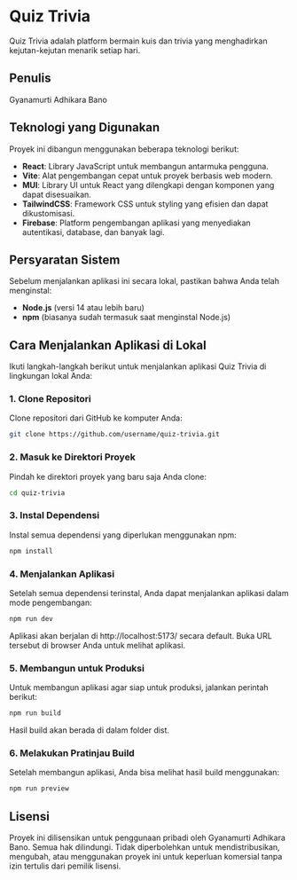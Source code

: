# Quiz Trivia

Quiz Trivia adalah platform bermain kuis dan trivia yang menghadirkan kejutan-kejutan menarik setiap hari.

## Penulis
Gyanamurti Adhikara Bano

## Teknologi yang Digunakan

Proyek ini dibangun menggunakan beberapa teknologi berikut:

- **React**: Library JavaScript untuk membangun antarmuka pengguna.
- **Vite**: Alat pengembangan cepat untuk proyek berbasis web modern.
- **MUI**: Library UI untuk React yang dilengkapi dengan komponen yang dapat disesuaikan.
- **TailwindCSS**: Framework CSS untuk styling yang efisien dan dapat dikustomisasi.
- **Firebase**: Platform pengembangan aplikasi yang menyediakan autentikasi, database, dan banyak lagi.

## Persyaratan Sistem

Sebelum menjalankan aplikasi ini secara lokal, pastikan bahwa Anda telah menginstal:

- **Node.js** (versi 14 atau lebih baru)
- **npm** (biasanya sudah termasuk saat menginstal Node.js)

## Cara Menjalankan Aplikasi di Lokal

Ikuti langkah-langkah berikut untuk menjalankan aplikasi Quiz Trivia di lingkungan lokal Anda:

### 1. Clone Repositori

Clone repositori dari GitHub ke komputer Anda:

```bash
git clone https://github.com/username/quiz-trivia.git
```

### 2. Masuk ke Direktori Proyek

Pindah ke direktori proyek yang baru saja Anda clone:

```bash
cd quiz-trivia
```

### 3. Instal Dependensi

Instal semua dependensi yang diperlukan menggunakan npm:

```bash
npm install
```

### 4. Menjalankan Aplikasi

Setelah semua dependensi terinstal, Anda dapat menjalankan aplikasi dalam mode pengembangan:

```bash
npm run dev
```

Aplikasi akan berjalan di http://localhost:5173/ secara default. Buka URL tersebut di browser Anda untuk melihat aplikasi.

### 5. Membangun untuk Produksi

Untuk membangun aplikasi agar siap untuk produksi, jalankan perintah berikut:

```bash
npm run build
```

Hasil build akan berada di dalam folder dist.

### 6. Melakukan Pratinjau Build

Setelah membangun aplikasi, Anda bisa melihat hasil build menggunakan:

```bash
npm run preview
```

## Lisensi

Proyek ini dilisensikan untuk penggunaan pribadi oleh Gyanamurti Adhikara Bano. Semua hak dilindungi. Tidak diperbolehkan untuk mendistribusikan, mengubah, atau menggunakan proyek ini untuk keperluan komersial tanpa izin tertulis dari pemilik lisensi.